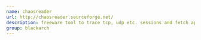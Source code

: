 ```yaml
---
name: chaosreader
url: http://chaosreader.sourceforge.net/
description: freeware tool to trace tcp, udp etc. sessions and fetch application data from snoop or tcpdump logs. URL : http://chaosreader.sourceforge.net/ Groups : blackarch blackarch-networking blackarch-sniffer
group: blackarch
---
```

